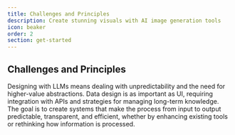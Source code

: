 ```yaml
---
title: Challenges and Principles
description: Create stunning visuals with AI image generation tools
icon: beaker
order: 2
section: get-started
---
```


## Challenges and Principles

Designing with LLMs means dealing with unpredictability and the need for higher-value abstractions. Data design is as important as UI, requiring integration with APIs and strategies for managing long-term knowledge. The goal is to create systems that make the process from input to output predictable, transparent, and efficient, whether by enhancing existing tools or rethinking how information is processed.
